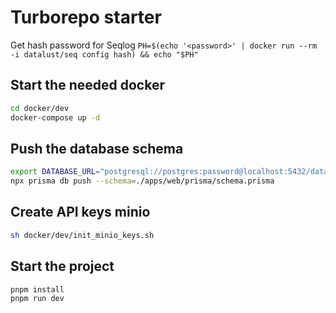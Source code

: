 # Turborepo starter

Get hash password for Seqlog `PH=$(echo '<password>' | docker run --rm -i datalust/seq config hash) && echo "$PH"`

## Start the needed docker

```bash
cd docker/dev
docker-compose up -d
```

## Push the database schema

```bash
export DATABASE_URL="postgresql://postgres:password@localhost:5432/database"
npx prisma db push --schema=./apps/web/prisma/schema.prisma
```

## Create API keys minio

```bash
sh docker/dev/init_minio_keys.sh
```

## Start the project

```bash
pnpm install
pnpm run dev
```
